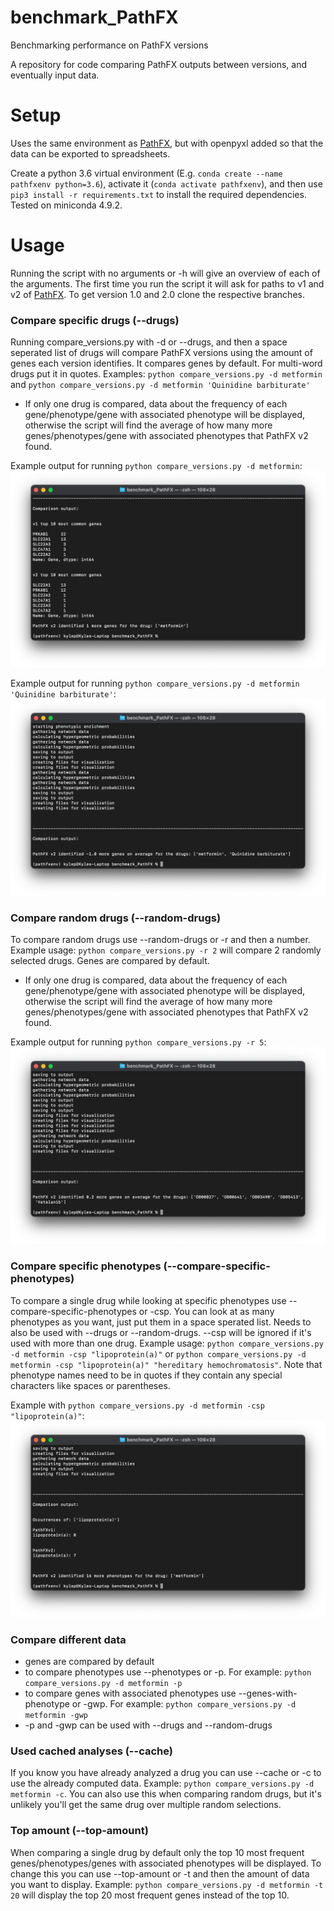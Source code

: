 # benchmark_PathFX
Benchmarking performance on PathFX versions

A repository for code comparing PathFX outputs between versions, and eventually input data.

# Setup

Uses the same environment as [PathFX](https://github.com/jenwilson521/PathFX), but with openpyxl added so that the data can be exported to spreadsheets.

Create a python 3.6 virtual environment (E.g. `conda create --name pathfxenv python=3.6`), activate it (`conda activate pathfxenv`), and then use `pip3 install -r requirements.txt` to install the required dependencies. Tested on miniconda 4.9.2.

# Usage

Running the script with no arguments or -h will give an overview of each of the arguments. The first time you run the script it will ask for paths to v1 and v2 of [PathFX](https://github.com/jenwilson521/PathFX). To get version 1.0 and 2.0 clone the respective branches.

### Compare specific drugs (--drugs)

Running compare_versions.py with -d or --drugs, and then a space seperated list of drugs will compare PathFX versions using the amount of genes each version identifies. It compares genes by default. For multi-word drugs put it in quotes. Examples: `python compare_versions.py -d metformin` and `python compare_versions.py -d metformin 'Quinidine barbiturate'`

- If only one drug is compared, data about the frequency of each gene/phenotype/gene with associated phenotype will be displayed, otherwise the script will find the average of how many more genes/phenotypes/gene with associated phenotypes that PathFX v2 found.

Example output for running `python compare_versions.py -d metformin`:
![comparing PathFX with metformin](readme_images/comparing_metformin.png)

Example output for running `python compare_versions.py -d metformin 'Quinidine barbiturate'`:
![comparing PathFX with metformin and quinidine barbiturate](readme_images/metformin_and_Quinidine_barbiturate.png)

### Compare random drugs (--random-drugs)

To compare random drugs use --random-drugs or -r and then a number. Example usage: `python compare_versions.py -r 2` will compare 2 randomly selected drugs. Genes are compared by default.

- If only one drug is compared, data about the frequency of each gene/phenotype/gene with associated phenotype will be displayed, otherwise the script will find the average of how many more genes/phenotypes/gene with associated phenotypes that PathFX v2 found.

Example output for running `python compare_versions.py -r 5`:
![Comparing 5 randomly selected drugs](readme_images/5_random_drugs.png)

### Compare specific phenotypes (--compare-specific-phenotypes)

To compare a single drug while looking at specific phenotypes use --compare-specific-phenotypes or -csp. You can look at as many phenotypes as you want, just put them in a space sperated list. Needs to also be used with --drugs or --random-drugs. --csp will be ignored if it's used with more than one drug. Example usage: `python compare_versions.py -d metformin -csp "lipoprotein(a)"` or `python compare_versions.py -d metformin -csp "lipoprotein(a)" "hereditary hemochromatosis"`. Note that phenotype names need to be in quotes if they contain any special characters like spaces or parentheses. 

Example with `python compare_versions.py -d metformin -csp "lipoprotein(a)"`: 
![comparing PathFX looking only at lipoprotein(a) identification](readme_images/csp.png)

### Compare different data

- genes are compared by default
- to compare phenotypes use --phenotypes or -p. For example: `python compare_versions.py -d metformin -p`
- to compare genes with associated phenotypes use --genes-with-phenotype or -gwp. For example: `python compare_versions.py -d metformin -gwp`
- -p and -gwp can be used with --drugs and --random-drugs

### Used cached analyses (--cache)

If you know you have already analyzed a drug you can use --cache or -c to use the already computed data. Example: `python compare_versions.py -d metformin -c`. You can also use this when comparing random drugs, but it's unlikely you'll get the same drug over multiple random selections.

### Top amount (--top-amount)

When comparing a single drug by default only the top 10 most frequent genes/phenotypes/genes with associated phenotypes will be displayed. To change this you can use --top-amount or -t and then the amount of data you want to display. Example: `python compare_versions.py -d metformin -t 20` will display the top 20 most frequent genes instead of the top 10.

